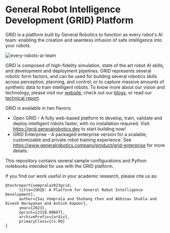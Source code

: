 # General Robot Intelligence Development (GRID) Platform

GRID is a platform built by General Robotics to function as every robot's AI team: enabling the creation and seamless infusion of safe intelligence into your robots. 

![every-robots-ai-team](https://github.com/user-attachments/assets/a2906d8f-b1fe-4d13-aba5-e1fc17b7757f)

GRID is composed of high-fidelity simulation, state of the art robot AI skills, and development and deployment pipelines. GRID represents several robotic form factors, and can be used for building several robotics skills across perception, planning, and control; or to capture massive amounts of synthetic data to train intelligent robots. To know more about our vision and technology, please visit our [website](https://generalrobotics.company), check out our [blogs](https://www.generalrobotics.company/blogs), or read our [technical report](https://arxiv.org/abs/2310.00887).

GRID is available in two flavors:

- Open GRID - A fully web-based platform to develop, train, validate and deploy intelligent robots faster, with no installation required. Visit https://grid.generalrobotics.dev to start building now!
- GRID Enterprise - A packaged enterprise version for a scalable, customizable and private robot training experience. See https://www.generalrobotics.company/product/grid-enterprise for more details.

This repository contains several sample configurations and Python notebooks intended for use with the GRID platform.

If you find our work useful in your academic research, please cite us as:

```
@techreport{vemprala2023grid,
      title={GRID: A Platform for General Robot Intelligence Development}, 
      author={Sai Vemprala and Shuhang Chen and Abhinav Shukla and Dinesh Narayanan and Ashish Kapoor},
      year={2023},
      eprint={2310.00887},
      archivePrefix={arXiv},
      primaryClass={cs.RO}
}
```

